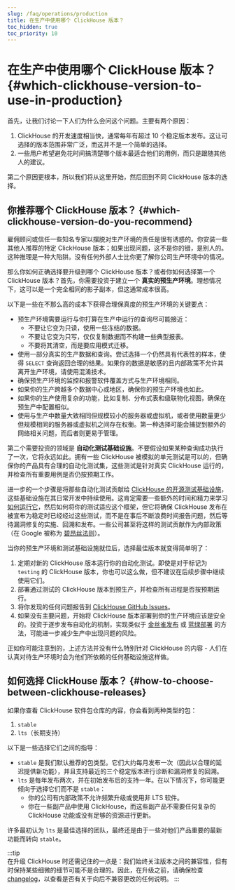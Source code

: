 ```yaml
---
slug: /faq/operations/production
title: 在生产中使用哪个 ClickHouse 版本？
toc_hidden: true
toc_priority: 10
---
```



# 在生产中使用哪个 ClickHouse 版本？ {#which-clickhouse-version-to-use-in-production}

首先，让我们讨论一下人们为什么会问这个问题。主要有两个原因：

1.  ClickHouse 的开发速度相当快，通常每年有超过 10 个稳定版本发布。这让可选择的版本范围非常广泛，而这并不是一个简单的选择。
2.  一些用户希望避免花时间搞清楚哪个版本最适合他们的用例，而只是跟随其他人的建议。

第二个原因更根本，所以我们将从这里开始，然后回到不同 ClickHouse 版本的选择。

## 你推荐哪个 ClickHouse 版本？ {#which-clickhouse-version-do-you-recommend}

雇佣顾问或信任一些知名专家以摆脱对生产环境的责任是很有诱惑的。你安装一些其他人推荐的特定 ClickHouse 版本；如果出现问题，这不是你的错，是别人的。这种推理是一种大陷阱。没有任何外部人士比你更了解你公司生产环境中的情况。

那么你如何正确选择要升级到哪个 ClickHouse 版本？或者你如何选择第一个 ClickHouse 版本？首先，你需要投资于建立一个 **真实的预生产环境**。理想情况下，这可以是一个完全相同的影子副本，但这通常成本很高。

以下是一些在不那么高的成本下获得合理保真度的预生产环境的关键要点：

- 预生产环境需要运行与你打算在生产中运行的查询尽可能接近：
    - 不要让它变为只读，使用一些冻结的数据。
    - 不要让它变为只写，仅仅复制数据而不构建一些典型报表。
    - 不要将其清空，而是要应用模式迁移。
- 使用一部分真实的生产数据和查询。尝试选择一个仍然具有代表性的样本，使得 `SELECT` 查询返回合理的结果。如果你的数据是敏感的且内部政策不允许其离开生产环境，请使用混淆技术。
- 确保预生产环境的监控和报警软件覆盖方式与生产环境相同。
- 如果你的生产跨越多个数据中心或地区，确保你的预生产环境也如此。
- 如果你的生产使用复杂的功能，比如复制、分布式表和级联物化视图，确保在预生产中配置相似。
- 使用与生产中数量大致相同但规模较小的服务器或虚拟机，或者使用数量更少但规模相同的服务器或虚拟机之间存在权衡。第一种选择可能会捕捉到额外的网络相关问题，而后者则更易于管理。

第二个需要投资的领域是 **自动化测试基础设施**。不要假设如果某种查询成功执行了一次，它将永远如此。拥有一些 ClickHouse 被模拟的单元测试是可以的，但确保你的产品具有合理的自动化测试集，这些测试是针对真实 ClickHouse 运行的，并检查所有重要用例是否仍按预期工作。

进一步的一个步骤是将那些自动化测试贡献给 [ClickHouse 的开源测试基础设施](https://github.com/ClickHouse/ClickHouse/tree/master/tests)，这些基础设施在其日常开发中持续使用。这肯定需要一些额外的时间和精力来学习 [如何运行它](../../development/tests.md)，然后如何将你的测试适应这个框架，但它将确保 ClickHouse 发布在被宣布为稳定时已经经过这些测试，而不是在事后不断浪费时间报告问题，然后等待漏洞修复的实施、回溯和发布。一些公司甚至将这样的测试贡献作为内部政策（在 Google 被称为 [碧昂丝法则](https://www.oreilly.com/library/view/software-engineering-at/9781492082781/ch01.html#policies_that_scale_well)）。

当你的预生产环境和测试基础设施就位后，选择最佳版本就变得简单明了：

1.  定期对新的 ClickHouse 版本运行你的自动化测试。即使是对于标记为 `testing` 的 ClickHouse 版本，你也可以这么做，但不建议在后续步骤中继续使用它们。
2.  部署通过测试的 ClickHouse 版本到预生产，并检查所有进程是否按预期运行。
3.  将你发现的任何问题报告到 [ClickHouse GitHub Issues](https://github.com/ClickHouse/ClickHouse/issues)。
4.  如果没有主要问题，开始将 ClickHouse 版本部署到你的生产环境应该是安全的。投资于逐步发布自动化的机制，实现类似于 [金丝雀发布](https://martinfowler.com/bliki/CanaryRelease.html) 或 [蓝绿部署](https://martinfowler.com/bliki/BlueGreenDeployment.html) 的方法，可能进一步减少生产中出现问题的风险。

正如你可能注意到的，上述方法并没有什么特别针对 ClickHouse 的内容 - 人们在认真对待生产环境时会为他们所依赖的任何基础设施这样做。

## 如何选择 ClickHouse 版本？ {#how-to-choose-between-clickhouse-releases}

如果你查看 ClickHouse 软件包仓库的内容，你会看到两种类型的包：

1.  `stable`
2.  `lts`（长期支持）

以下是一些选择它们之间的指导：

- `stable` 是我们默认推荐的包类型。它们大约每月发布一次（因此以合理的延迟提供新功能），并且支持最近的三个稳定版本进行诊断和漏洞修复的回溯。
- `lts` 是每年发布两次，并在初始发布后的支持一年。在以下情况下，你可能更倾向于选择它们而不是 `stable`：
    - 你的公司有内部政策不允许频繁升级或使用非 LTS 软件。
    - 你在一些副产品中使用 ClickHouse，而这些副产品不需要任何复杂的 ClickHouse 功能或没有足够的资源进行更新。

许多最初认为 `lts` 是最佳选择的团队，最终还是由于一些对他们产品重要的最新功能而转向 `stable`。

:::tip    
在升级 ClickHouse 时还需记住的一点是：我们始终关注版本之间的兼容性，但有时保持某些细微的细节可能不是合理的。因此，在升级之前，请确保检查 [changelog](/whats-new/changelog/index.md)，以查看是否有关于向后不兼容更改的任何说明。
:::
